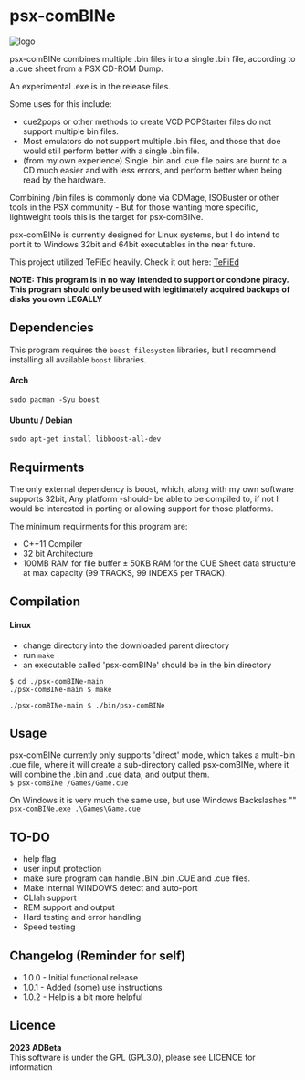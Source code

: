 ﻿# psx-comBINe

![logo](https://github.com/ADBeta/psx-comBINe/blob/main/psx-comBINe.jpg)

psx-comBINe combines multiple .bin files into a single .bin file, according to 
a .cue sheet from a PSX CD-ROM Dump.

An experimental .exe is in the release files.  

Some uses for this include:
* cue2pops or other methods to create VCD POPStarter files do not support multiple
bin files.
* Most emulators do not support multiple .bin files, and those that doe would still
perform better with a single .bin file.
* (from my own experience) Single .bin and .cue file pairs are burnt to a CD much
easier and with less errors, and perform better when being read by the hardware.

Combining /bin files is commonly done via CDMage, ISOBuster or other tools in the 
PSX community - But for those wanting more specific, lightweight tools this is the
target for psx-comBINe. 

psx-comBINe is currently designed for Linux systems, but I do intend to port it 
to Windows 32bit and 64bit executables in the near future. 

This project utilized TeFiEd heavily. Check it out here: [TeFiEd](https://github.com/ADBeta/TeFiEd)  

<b> NOTE: This program is in no way intended to support or condone piracy. This program
should only be used with legitimately acquired backups of disks you own LEGALLY </b>

## Dependencies
This program requires the `boost-filesystem` libraries, but I recommend installing
all available `boost` libraries.  

#### Arch 
`sudo pacman -Syu boost`  
#### Ubuntu / Debian
`sudo apt-get install libboost-all-dev`  

## Requirments
The only external dependency is boost, which, along with my own software supports
32bit, Any platform -should- be able to be compiled to, if not I would be interested
in porting or allowing support for those platforms.

The minimum requirments for this program are:  
* C++11 Compiler
* 32 bit Architecture
* 100MB RAM for file buffer ± 50KB RAM for the CUE Sheet data structure at max 
capacity (99 TRACKS, 99 INDEXS per TRACK).

## Compilation
#### Linux
- change directory into the downloaded parent directory
- run `make`
- an executable called 'psx-comBINe' should be in the bin directory

```
$ cd ./psx-comBINe-main
./psx-comBINe-main $ make

./psx-comBINe-main $ ./bin/psx-comBINe 
```

## Usage
psx-comBINe currently only supports 'direct' mode, which takes a multi-bin .cue file,
where it will create a sub-directory called psx-comBINe, where it will combine the
.bin and .cue data, and output them.  
`$ psx-comBINe /Games/Game.cue`  

On Windows it is very much the same use, but use Windows Backslashes "\"  
`psx-comBINe.exe .\Games\Game.cue`  


## TO-DO
* help flag
* user input protection
* make sure program can handle .BIN .bin .CUE and .cue files.
* Make internal WINDOWS detect and auto-port 
* CLIah support
* REM support and output
* Hard testing and error handling
* Speed testing


## Changelog (Reminder for self)
* 1.0.0 - Initial functional release
* 1.0.1 - Added (some) use instructions
* 1.0.2 - Help is a bit more helpful

## Licence
<b> 2023 ADBeta </b>  
This software is under the GPL (GPL3.0), please see LICENCE for information
